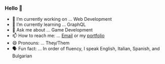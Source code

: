 ### Hello 👋

- 🔭 I’m currently working on ... Web Development
- 🌱 I’m currently learning ... GraphQL
- 💬 Ask me about ... Game Development
- 📫 How to reach me: ... [Email](mailto:PhoenixStaley_Developer@outlook.com) or my [portfolio](https://phoenix-staley.github.io/myReactPortfolio/)
- 😄 Pronouns: ... They/Them
- 🗣️ Fun fact: ... In order of fluency, I speak English, Italian, Spanish, and Bulgarian
